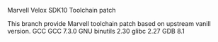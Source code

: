 Marvell Velox SDK10 Toolchain patch

This branch provide Marvell toolchain patch based on upstream vanill version.
GCC GCC 7.3.0 
GNU binutils 2.30
glibc 2.27
GDB 8.1

